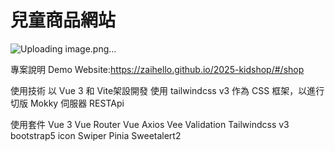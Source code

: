 # 兒童商品網站
![Uploading image.png…]()

專案說明
Demo Website:https://zaihello.github.io/2025-kidshop/#/shop

使用技術
以 Vue 3 和 Vite架設開發
使用 tailwindcss v3 作為 CSS 框架，以進行切版
Mokky 伺服器 RESTApi 

使用套件
Vue 3
Vue Router
Vue Axios
Vee Validation
Tailwindcss v3
bootstrap5 icon
Swiper
Pinia
Sweetalert2


